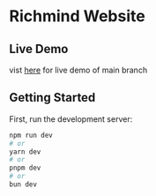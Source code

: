 # Richmind Website

## Live Demo
vist [here](https://rich-mind-demo.vercel.app/) for live demo of main branch

## Getting Started

First, run the development server:

```bash
npm run dev
# or
yarn dev
# or
pnpm dev
# or
bun dev
```